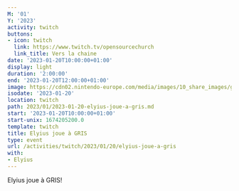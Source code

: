 ```yaml
---
M: '01'
Y: '2023'
activity: twitch
buttons:
- icon: twitch
  link: https://www.twitch.tv/opensourcechurch
  link_title: Vers la chaine
date: '2023-01-20T10:00:00+01:00'
display: light
duration: '2:00:00'
end: '2023-01-20T12:00:00+01:00'
image: https://cdn02.nintendo-europe.com/media/images/10_share_images/games_15/nintendo_switch_download_software_1/H2x1_NSwitchDS_Gris_image1600w.jpg
isodate: '2023-01-20'
location: twitch
path: 2023/01/2023-01-20-elyius-joue-a-gris.md
start: '2023-01-20T10:00:00+01:00'
start-unix: 1674205200.0
template: twitch
title: Elyius joue à GRIS
type: event
url: /activities/twitch/2023/01/20/elyius-joue-a-gris
with:
- Elyius
---
```

 Elyius joue à GRIS!